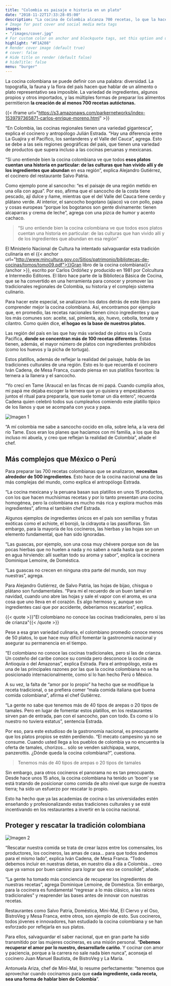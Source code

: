 ```yaml
---
title: "Colombia es paisaje e historia en un plato"
date: "2018-11-22T17:33:28-05:00"
description: "La cocina de Colombia alcanza 700 recetas, lo que la hace más rica y diversa que la mexicana y peruana. Conoce lo que dicen los expertos de estas recetas."
# Image for post cover and social media meta tags
images:
- "/images/cover.jpg"
# For custom color on anchor and blockquote tags, set this option and use the shortcodes.
highlight: "#F1A208"
# Render cover image (default true)
# cover: false
# Hide title on render (default false)
# hideTitle: false
menu: "burger"
---
```


La cocina colombiana se puede definir con una palabra: diversidad. La topografía, la fauna y la flora del país hacen que hablar de un alimento o plato representativo sea imposible. La variedad de ingredientes, algunos propios y otros importados, y las múltiples formas de preparar los alimentos permitieron **la creación de al menos 700 recetas autóctonas.**

{{< iframe url="https://s3.amazonaws.com/parkernetworks/index-1539797365871-carlos-enrique-moreno.html" >}}

“En Colombia, las cocinas regionales tienen una variedad gigantesca”, explica el cocinero y antropólogo Julián Estrada. “Hay una diferencia entre La Guajira y el Pacífico, los santanderes y el Valle del Cauca”, agrega. Esto se debe a las seis regiones geográficas del país, que tienen una variedad de productos que supera incluso a las cocinas peruanas y mexicanas.

“Si uno entiende bien la cocina colombiana ve que todos **esos platos cuentan una historia en particular: de las culturas que han vivido allí y de los ingredientes que abundan** en esa región”, explica Alejandro Gutiérrez, el cocinero del restaurante Salvo Patria.

Como ejemplo pone al sancocho: “es el paisaje de una región metido en una olla con agua”. Por eso, afirma que el sancocho de la costa tiene pescado, ají dulce y ñame, mientras que el del Valle del Cauca tiene cerdo y plátano verde. Al interior, el sancocho bogotano (ajiaco) va con pollo, papa y cosas europeas “porque los bogotanos son gente divinamente: tienen alcaparras y crema de leche”, agrega con una pizca de humor y acento cachaco.

> “Si uno entiende bien la cocina colombiana ve que todos esos platos cuentan una historia en particular: de las culturas que han vivido allí y de los ingredientes que abundan en esa región”

El Ministerio Nacional de Cultura ha intentado salvaguardar esta tradición culinaria en el {{< anchor url="http://www.mincultura.gov.co/Sitios/patrimonio/bibliotecas-de-cocinas/tomos/tomo09.pdf">}}Gran libro de la cocina colombiana{{< /anchor >}}, escrito por Carlos Ordóñez y producido en 1981 por Colcultura e Intermedio Editores. El libro hace parte de la Biblioteca Básica de Cocina, que se ha convertido en una herramienta para conocer y promover las tradicionales regionales de Colombia, su historia y el complejo sistema culinario.

Para hacer este especial, se analizaron los datos detrás de este libro para comprender mejor la cocina colombiana. Así, encontramos por ejemplo que, en promedio, las recetas nacionales tienen cinco ingredientes y que los más comunes son: aceite, sal, pimienta, ajo, huevo, cebolla, tomate y cilantro. Como quién dice, **el hogao es la base de nuestros platos.**

Las región del país en las que hay más variedad de platos es la Costa Pacífica, **donde se concentran más de 100 recetas diferentes**. Estas tienen, además, el mayor número de platos con ingredientes prohibidos (como los huevos y la picha de tortuga).

Estos platillos, además de reflejar la realidad del paisaje, habla de las tradiciones culturales de una región. Esto es lo que recuerda el cocinero Iván Cadena, de Mesa Franca, cuando piensa en sus platillos favoritos: la ternera a la llanera y el sancocho.

“Yo crecí en Tame (Arauca) en las fincas de mi papá. Cuando cumplía años, mi papá me dejaba escoger la ternera que yo quisiera y empezábamos juntos el ritual para prepararla, que suele tomar un día entero”, recuerda Cadena quien celebró todos sus cumpleaños comiendo este platillo típico de los llanos y que se acompaña con yuca y papa.

![Imagen 1](/images/img1.jpg)

“A mí colombia me sabe a sancocho cocido en olla, sobre leña, a la vera del río Tame. Esos eran los planes que hacíamos con mi familia, a los que iba incluso mi abuela, y creo que reflejan la realidad de Colombia”, añade el chef.

## Más complejos que México o Perú

Para preparar las 700 recetas colombianas que se analizaron, **necesitas alrededor de 500 ingredientes**. Esto hace de la cocina nacional una de las más complejas del mundo, como explica el antropólogo Estrada.

“La cocina mexicana y la peruana basan sus platillos en unos 15 productos, con los que hacen muchísimas recetas y por lo tanto presentan una cocina homogénea, pero la colombiana es mucho más rica y explora muchos más ingredientes”, afirma el también chef Estrada.

Algunos ejemplos de ingredientes únicos en el país son semillas y frutas exóticas como el achiote, el borojó, la cidrayota o las passifloras. Sin embargo, para la mayoría de los cocineros, las hierbas y las hojas son un elemento fundamental, que han sido ignoradas.

“Las guascas, por ejemplo, son una cosa muy chévere porque son de las pocas hierbas que no huelen a nada y no saben a nada hasta que se ponen en agua hirviendo: allí sueltan todo su aroma y sabor”, explica la cocinera Dominique Lemoine, de Doméstica.

“Las guascas no crecen en ninguna otra parte del mundo, son muy nuestras”, agrega.

Para Alejandro Gutiérrez, de Salvo Patria, las hojas de bijao, chisgua o plátano son fundamentales. “Para mí el recuerdo de un buen tamal en navidad, cuando uno abre las hojas y sale el vapor con el aroma, es una cosa que uno lleva en el corazón. Es algo hermoso y, aunque son ingredientes casi que por accidente, deberíamos rescatarlos”, explica.

{{< quote >}}"El colombiano no conoce las cocinas tradicionales, pero sí las de crianza"{{< /quote >}}

Pese a esa gran variedad culinaria, el colombiano promedio conoce menos de 50 platos, lo que hace muy difícil fomentar la gastronomía nacional y asegurar su permanencia en el tiempo.

“El colombiano no conoce las cocinas tradicionales, pero sí las de crianza. Un costeño del caribe conoce su comida pero desconoce la cocina de Antioquia o del Amazonas”, explica Estrada. Para el antropólogo, esta es una de las principales razones por las que la cocina colombiana no se ha posicionado internacionalmente, como sí lo han hecho Perú o México.

A su vez, la falta de “amor por lo propio” ha hecho que se modifique la receta tradicional, o se prefiera comer “mala comida italiana que buena comida colombiana”, afirma el chef Gutiérrez.

“La gente no sabe que tenemos más de 40 tipos de arepas o 20 tipos de tamales. Pero en lugar de fomentar estos platillos, en los restaurantes sirven pan de entrada, pan con el sancocho, pan con todo. Es como si lo nuestro no tuviera estatus”, sentencia Estrada.

Por eso, para este estudioso de la gastronomía nacional, es preocupante que los platos propios se estén perdiendo. “El mecato campesino ya no se consume. Cuando usted llega a los pueblos de colombia ya no encuentra la oferta de tamales, chorizos... sólo se venden salchipapa, warps, panzerottis. ¿Dónde queda la cocina colombiana?”, cuestiona.

> Tenemos más de 40 tipos de arepas o 20 tipos de tamales

Sin embargo, para otros cocineros el panorama no es tan preocupante. Desde hace unos 15 años, la cocina colombiana ha tenido un ‘boom’ y se está tratando de posicionar como comida de alto nivel que surge de nuestra tierra; ha sido un esfuerzo por rescatar lo propio.

Esto ha hecho que ya las academias de cocina o las universidades estén enseñando y profesionalizando estas tradiciones culturales y se esté incentivando en los restaurantes a invertir en la cocina nacional.

## Proteger y rescatar la tradición colombiana

![Imagen 2](/images/img2.jpg)

“Rescatar nuestra comida se trata de crear lazos entre los comensales, los productores, los cocineros, las amas de casa… para que todos andemos para el mismo lado”, explica Iván Cadena, de Mesa Franca. “Todos debemos incluir en nuestras dietas, en nuestro día a día a Colombia… creo que ya vamos por buen camino para lograr que eso se consolide”, añade.

“La gente ha tomado más conciencia de recuperar los ingredientes de nuestras recetas”, agrega Dominique Lemoine, de Doméstica. Sin embargo, para la cocinera es fundamental “regresar a lo más clásico, a las raíces tradicionales” y reaprender las bases antes de innovar con nuestras recetas.

Restaurantes como Salvo Patria, Doméstica, Mini-Mal, El Ciervo y el Oso, BistroVeg y Mesa Franca, entre otros, son ejemplo de esto. Sus cocineros, todos jóvenes e innovadores, han estudiado la cocina colombiana y se han esforzado por reflejarla en sus platos.

Para ellos, salvaguardar el saber nacional, que en gran parte ha sido transmitido por las mujeres cocineras, es una misión personal. “**Debemos recuperar el amor por lo nuestro, desarrollarle cariño**. Y cocinar con amor y paciencia, porque a la carrera no sale nada bien nunca”, aconseja el cocinero Juan Manuel Bautista, de BistroVeg y La María.

Antonuela Ariza, chef de Mini-Mal, lo resume perfectamente: “tenemos que aprovechar cuando cocinamos para que **cada ingrediente, cada receta, sea una forma de hablar bien de Colombia**”.
